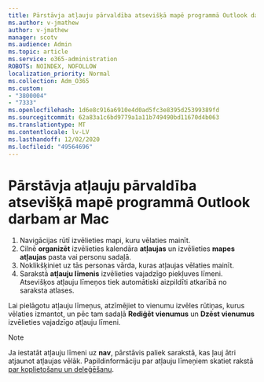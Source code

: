 ```yaml
---
title: Pārstāvja atļauju pārvaldība atsevišķā mapē programmā Outlook darbam ar Mac
ms.author: v-jmathew
author: v-jmathew
manager: scotv
ms.audience: Admin
ms.topic: article
ms.service: o365-administration
ROBOTS: NOINDEX, NOFOLLOW
localization_priority: Normal
ms.collection: Adm_O365
ms.custom:
- "3800004"
- "7333"
ms.openlocfilehash: 1d6e8c916a6910e4d0ad5fc3e8395d25399389fd
ms.sourcegitcommit: 62a83a1c6bd9779a1a11b749490bd11670d4b063
ms.translationtype: MT
ms.contentlocale: lv-LV
ms.lasthandoff: 12/02/2020
ms.locfileid: "49564696"
---
```

# <a name="manage-delegate-permissions-for-a-single-folder-in-outlook-for-mac"></a>Pārstāvja atļauju pārvaldība atsevišķā mapē programmā Outlook darbam ar Mac

1. Navigācijas rūtī izvēlieties mapi, kuru vēlaties mainīt.
2. Cilnē **organizēt** izvēlieties kalendāra **atļaujas** un izvēlieties **mapes atļaujas** pasta vai personu sadaļā.
3. Noklikšķiniet uz tās personas vārda, kuras atļaujas vēlaties mainīt.
4. Sarakstā **atļauju līmenis** izvēlieties vajadzīgo piekļuves līmeni. Atsevišķos atļauju līmeņos tiek automātiski aizpildīti atkarībā no saraksta atlases.

Lai pielāgotu atļauju līmeņus, atzīmējiet to vienumu izvēles rūtiņas, kurus vēlaties izmantot, un pēc tam sadaļā **Rediģēt vienumus** un **Dzēst vienumus** izvēlieties vajadzīgo atļauju līmeni.

> [!NOTE]
> Ja iestatāt atļauju līmeni uz **nav**, pārstāvis paliek sarakstā, kas ļauj ātri atjaunot atļaujas vēlāk. Papildinformāciju par atļauju līmeņiem skatiet rakstā [par koplietošanu un deleģēšanu](https://support.microsoft.com/office/options-for-sharing-and-delegating-folders-in-outlook-for-mac-480d8054-68ce-4150-ba1e-b9b7f2fc4ce5).
